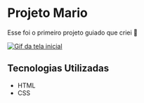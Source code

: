 # Projeto Mario
Esse foi o primeiro projeto guiado que criei 🚀

[<img src="./tela-inicial.gif" alt="Gif da tela inicial">](https://munizz-g.github.io/projeto-mario/)

## Tecnologias Utilizadas
- HTML
- CSS

